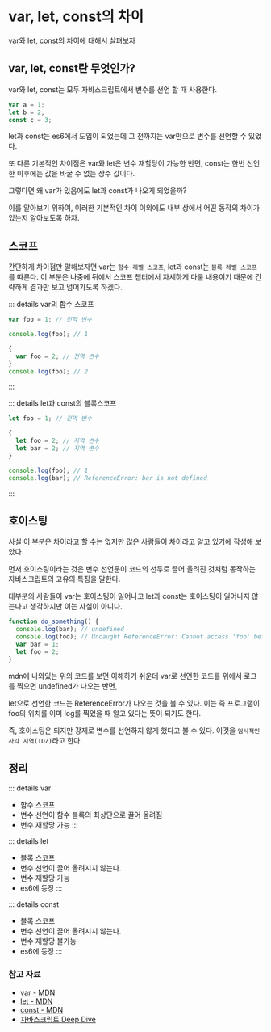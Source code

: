 # var, let, const의 차이

var와 let, const의 차이에 대해서 살펴보자

## var, let, const란 무엇인가?

var와 let, const는 모두 자바스크립트에서 변수를 선언 할 때 사용한다.

```js
var a = 1;
let b = 2;
const c = 3;
```

let과 const는 es6에서 도입이 되었는데 그 전까지는 var만으로 변수를 선언할 수 있었다.

또 다른 기본적인 차이점은 var와 let은 변수 재할당이 가능한 반면, const는 한번 선언한 이후에는 값을 바꿀 수 없는 상수 값이다.

그렇다면 왜 var가 있음에도 let과 const가 나오게 되었을까?

이를 알아보기 위하여, 이러한 기본적인 차이 이외에도 내부 상에서 어떤 동작의 차이가 있는지 알아보도록 하자.

## 스코프

간단하게 차이점만 말해보자면 var는 `함수 레벨 스코프`, let과 const는 `블록 레벨 스코프`를 따른다. 이 부분은 나중에 뒤에서 스코프 챕터에서 자세하게 다룰 내용이기 때문에 간략하게 결과만 보고 넘어가도록 하겠다.

::: details var의 함수 스코프

```js
var foo = 1; // 전역 변수

console.log(foo); // 1

{
  var foo = 2; // 전역 변수
}
console.log(foo); // 2
```

:::

::: details let과 const의 블록스코프

```js
let foo = 1; // 전역 변수

{
  let foo = 2; // 지역 변수
  let bar = 2; // 지역 변수
}

console.log(foo); // 1
console.log(bar); // ReferenceError: bar is not defined
```

:::

## 호이스팅

사실 이 부분은 차이라고 할 수는 없지만 많은 사람들이 차이라고 알고 있기에 작성해 보았다.

먼저 호이스팅이라는 것은 변수 선언문이 코드의 선두로 끌어 올려진 것처럼 동작하는 자바스크립트의 고유의 특징을 말한다.

대부분의 사람들이 var는 호이스팅이 일어나고 let과 const는 호이스팅이 일어나지 않는다고 생각하지만 이는 사실이 아니다.

```js
function do_something() {
  console.log(bar); // undefined
  console.log(foo); // Uncaught ReferenceError: Cannot access 'foo' before initialization
  var bar = 1;
  let foo = 2;
}
```

mdn에 나와있는 위의 코드를 보면 이해하기 쉬운데 var로 선언한 코드를 위에서 로그를 찍으면 undefined가 나오는 반면,

let으로 선언한 코드는 ReferenceError가 나오는 것을 볼 수 있다. 이는 즉 프로그램이 foo의 위치를 이미 log를 찍었을 때 알고 있다는 뜻이 되기도 한다.

즉, 호이스팅은 되지만 강제로 변수를 선언하지 않게 했다고 볼 수 있다. 이것을 `임시적인 사각 지역(TDZ)`라고 한다.

## 정리

::: details var

- 함수 스코프
- 변수 선언이 함수 블록의 최상단으로 끌어 올려짐
- 변수 재할당 가능
  :::

::: details let

- 블록 스코프
- 변수 선언이 끌어 올려지지 않는다.
- 변수 재할당 가능
- es6에 등장
  :::

::: details const

- 블록 스코프
- 변수 선언이 끌어 올려지지 않는다.
- 변수 재할당 불가능
- es6에 등장
  :::

### 참고 자료

- [var - MDN](https://developer.mozilla.org/ko/docs/Web/JavaScript/Reference/Statements/var)
- [let - MDN](https://developer.mozilla.org/ko/docs/Web/JavaScript/Reference/Statements/let)
- [const - MDN](https://developer.mozilla.org/ko/docs/Web/JavaScript/Reference/Statements/const)
- [자바스크립트 Deep Dive](http://www.yes24.com/Product/Goods/92742567)
